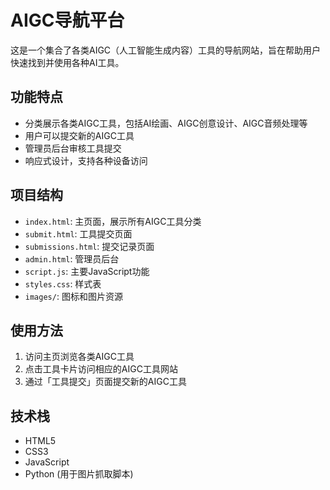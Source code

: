 # AIGC导航平台

这是一个集合了各类AIGC（人工智能生成内容）工具的导航网站，旨在帮助用户快速找到并使用各种AI工具。

## 功能特点

- 分类展示各类AIGC工具，包括AI绘画、AIGC创意设计、AIGC音频处理等
- 用户可以提交新的AIGC工具
- 管理员后台审核工具提交
- 响应式设计，支持各种设备访问

## 项目结构

- `index.html`: 主页面，展示所有AIGC工具分类
- `submit.html`: 工具提交页面
- `submissions.html`: 提交记录页面
- `admin.html`: 管理员后台
- `script.js`: 主要JavaScript功能
- `styles.css`: 样式表
- `images/`: 图标和图片资源

## 使用方法

1. 访问主页浏览各类AIGC工具
2. 点击工具卡片访问相应的AIGC工具网站
3. 通过「工具提交」页面提交新的AIGC工具

## 技术栈

- HTML5
- CSS3
- JavaScript
- Python (用于图片抓取脚本)